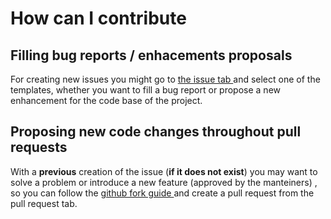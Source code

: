 # How can I contribute

## Filling bug reports / enhacements proposals

For creating new issues you might go to [the issue tab
](https://github.com/jorgechp/etsiit_bot/issues) and select one of the
templates, whether you want to fill a bug report or propose a new enhancement
for the code base of the project.

## Proposing new code changes throughout pull requests

With a **previous** creation of the issue (**if it does not exist**) you may
want to solve a problem or introduce a new feature (approved by the manteiners)
, so you can follow the [github fork guide
](https://guides.github.com/activities/forking/) and create a pull request
from the pull request tab.
